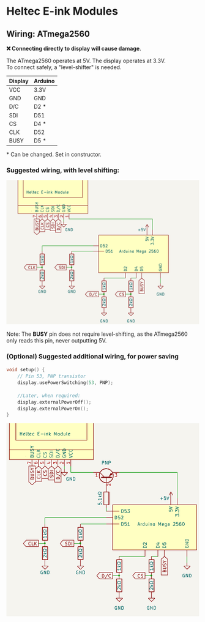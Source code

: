 # Heltec E-ink Modules
## Wiring: ATmega2560

**❌ Connecting directly to display will cause damage**.


The ATmega2560 operates at 5V. The display operates at 3.3V. <br />
To connect safely, a "level-shifter" is needed.

Display | Arduino
--------|--------
 VCC    | 3.3V
 GND    | GND
 D/C    | D2 *
 SDI    | D51
 CS     | D4 *
 CLK    | D52
 BUSY   | D5 *

\* Can be changed. Set in constructor.

### Suggested wiring, with level shifting:

![schematic of voltage dividing level shifter, connecting Arduino Mega 2560 and display](ATmega2560_voltage_divider.png)

Note: The **BUSY** pin does not require level-shifting, as the ATmega2560 only reads this pin, never outputting 5V.

### (Optional) Suggested additional wiring, for power saving

```cpp
void setup() {
    // Pin 53, PNP transistor
    display.usePowerSwitching(53, PNP);

    //Later, when required:
    display.externalPowerOff();
    display.externalPowerOn();
}
```

![schematic of display connected to Arduino Mega 2560, using PNP transistor as a switch](ATmega2560_power_switching.png)